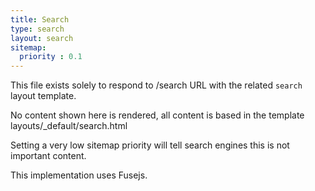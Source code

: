 ```yaml
---
title: Search
type: search
layout: search
sitemap:
  priority : 0.1
---
```


This file exists solely to respond to /search URL with the related `search` layout template.

No content shown here is rendered, all content is based in the template layouts/_default/search.html

Setting a very low sitemap priority will tell search engines this is not important content.

This implementation uses Fusejs.